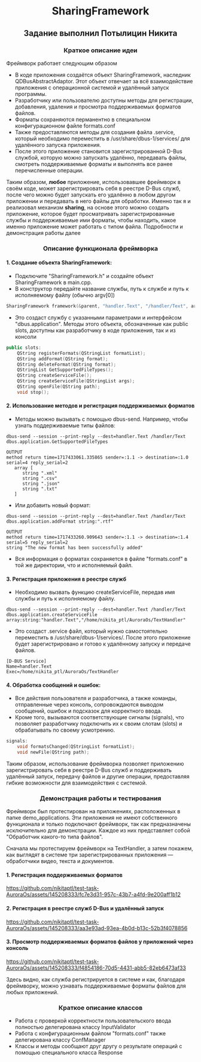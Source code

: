 <h1 align = 'center'>SharingFramework</h1>
<h2 align = 'center'>Задание выполнил Потылицин Никита</h2>
<h3 align = 'center'>Краткое описание идеи</h3>

Фреймворк работает следующим образом
- В коде приложения создаётся объект SharingFramework, наследник QDBusAbstractAdaptor. Этот объект отвечает за всё взаимодействие приложения с операционной системой и удалённый запуск программы.
- Разработчику или пользователю доступны методы для регистрации, добавления, удаления и просмотра поддерживаемых форматов файлов.
- Форматы сохраняются перманентно в специальном конфигурационном файле formats.conf
- Также предоставляются методы для создания файла .service, который необходимо переместить в /usr/share/dbus-1/services/ для удалённого запуска приложения.
- После этого приложение становится зарегистрированной D-Bus службой, которую можно запускать удалённо, передавать файлы, смотреть поддерживаемые форматы и выполнять все ранее перечисленные операции.

Таким образом, **любое** приложение, использовавшее фреймворк в своём коде, может зарегистрировать себя в реестре D-Bus служб, после чего можно будет запускать его удалённо в любом другом приложении и передавать в него файлы для обработки. Именно так я и реализовал механизм **sharing**, на основе этого можно создать приложение, которое будет просматривать зарегистрированные службы и поддерживаемые ими форматы, чтобы находить, какое именно приложение может работать с типом файла. Подробности и демонстрация работы далее

<h3 align = 'center'>Описание функционала фреймворка</h3>

#### 1. Создание объекта SharingFramework:

- Подключите "SharingFramework.h" и создайте объект SharingFramework в main.cpp.
- В конструктор передайте название службы, путь к службе и путь к исполняемому файлу (обычно argv[0])
```C++
SharingFramework framework(&parent, "handler.Text", "/handler/Text", argv[0]);
```
- Это создаст службу с указанными параметрами и интерфейсом "dbus.application". Методы этого объекта, обозначенные как public slots, доступны как разработчику в коде приложения, так и из консоли
```C++
public slots:
    QString registerFormats(QStringList formatList);
    QString addFormat(QString format);
    QString deleteFormat(QString format);
    QStringList GetSupportedFileTypes();
    QString createServiceFile();
    QString createServiceFile(QStringList args);
    QString openFile(QString path);
    void stop();
```

#### 2. Использование методов и регистрация поддерживаемых форматов

- Методы можно вызывать с помощью dbus-send. Например, чтобы узнать поддерживаемые типы файлов:
```
dbus-send --session --print-reply --dest=handler.Text /handler/Text dbus.application.GetSupportedFileTypes
```
```Console
OUTPUT
method return time=1717433061.335865 sender=:1.1 -> destination=:1.0 serial=4 reply_serial=2
   array [
      string ".xml"
      string ".csv"
      string ".json"
      string ".txt"
   ]
```
- Или добавить новый формат:
```
dbus-send --session --print-reply --dest=handler.Text /handler/Text dbus.application.addFormat string:".rtf"
```
```Console
OUTPUT
method return time=1717433260.909643 sender=:1.1 -> destination=:1.4 serial=5 reply_serial=2
string "The new format has been successfully added"
```
- Вся информация о форматах сохраняется в файле "formats.conf" в той же директории, что и исполняемый файл.

#### 3. Регистрация приложения в реестре служб

- Необходимо вызвать функцию createServiceFile, передав имя службы и путь к исполняемому файлу.
```
dbus-send --session --print-reply --dest=handler.Text /handler/Text dbus.application.createServiceFile array:string:"handler.Text","/home/nikita_ptl/AuroraOs/TextHandler"
```
- Это создаст .service файл, который нужно самостоятельно переместить в /usr/share/dbus-1/services/. После этого приложение будет зарегистрировано и готово к удалённому запуску и передаче файлов.
```.service
[D-BUS Service]
Name=handler.Text
Exec=/home/nikita_ptl/AuroraOs/TextHandler
```
#### 4. Обработка сообщений и ошибок:
- Все действия пользователя и разработчика, а также команды, отправленные через консоль, сопровождаются выводом сообщений, ошибок и подсказок для корректного ввода.
- Кроме того, вызываются соответствующие сигналы (signals), что позволяет разработчику подключить их к своим слотам (slots) и обрабатывать по своему усмотрению.
```C++
signals:
    void formatsChanged(QStringList formatList);
    void newFile(QString path);
```
Таким образом, использование фреймворка позволяет приложению зарегистрировать себя в реестре D-Bus служб и поддерживать удалённый запуск, передачу файлов и другие операции, предоставляя гибкие возможности для взаимодействия с системой.

<h3 align='center'>Демонстрация работы и тестирования</h3>
Фреймворк был протестирован на приложениях, расположенных в папке demo_applications. Эти приложения не имеют собственного функционала и только подключают фреймворк, так как предназначены исключительно для демонстрации. Каждое из них представляет собой "Обработчик какого-то типа файлов".

Сначала мы протестируем фреймворк на TextHandler, а затем покажем, как выглядят в системе три зарегистрированных приложения — обработчики видео, текста и документов.

#### 1. Регистрация поддерживаемых форматов

https://github.com/nikitaptl/test-task-AuroraOs/assets/145208333/fc7e3d31-957c-43b7-a4fd-9e200aff1b12

#### 2. Регистрация в реестре служб D-Bus и удалённый запуск

https://github.com/nikitaptl/test-task-AuroraOs/assets/145208333/aa3e93ad-93ea-4b0d-b13c-52b3f4078856

#### 3. Просмотр поддерживаемых форматов файлов у приложений через консоль

https://github.com/nikitaptl/test-task-AuroraOs/assets/145208333/f4854186-70d5-4431-abb5-82eb6473af33

Здесь видно, как служба регистрируется в системе и как, благодаря фреймворку, можно узнавать поддерживаемые форматы файлов для любых приложений.

<h3 align = 'center'>Краткое описание классов</h3>

- Работа с проверкой корректности пользовательского ввода полностью делегирована классу InputValidator
- Работа с конфигурационным файлом "formats.conf" также делегирована классу ConfManager
- Классы и методы сообщают друг другу о результате операций с помощью специального класса Response
